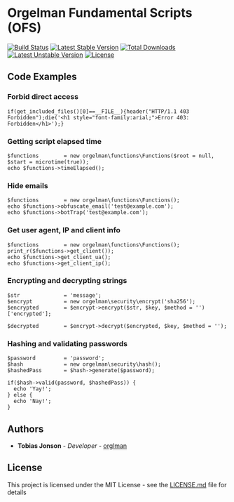 # Orgelman Fundamental Scripts (OFS)
[![Build Status](https://travis-ci.org/orglman/fundamental.svg)](https://travis-ci.org/orglman/fundamental)
[![Latest Stable Version](https://poser.pugx.org/orglman/fundamental/v/stable.svg)](https://packagist.org/packages/orglman/fundamental) [![Total Downloads](https://poser.pugx.org/orglman/fundamental/downloads)](https://packagist.org/packages/orglman/fundamental) [![Latest Unstable Version](https://poser.pugx.org/orglman/fundamental/v/unstable.svg)](https://packagist.org/packages/orglman/fundamental) [![License](https://poser.pugx.org/orglman/fundamental/license.svg)](https://packagist.org/packages/orglman/fundamental)

## Code Examples

### Forbid direct access
```
if(get_included_files()[0]==__FILE__){header("HTTP/1.1 403 Forbidden");die('<h1 style="font-family:arial;">Error 403: Forbidden</h1>');} 
```
### Getting script elapsed time 
```
$functions        = new orgelman\functions\Functions($root = null, $start = microtime(true));
echo $functions->timeElapsed();
```
### Hide emails
```
$functions        = new orgelman\functions\Functions();
echo $functions->obfuscate_email('test@example.com');
echo $functions->botTrap('test@example.com');
```

### Get user agent, IP and client info 
```
$functions        = new orgelman\functions\Functions();
print_r($functions->get_client());
echo $functions->get_client_ua();
echo $functions->get_client_ip();
```

### Encrypting and decrypting strings
```
$str              = 'message';
$encrypt          = new orgelman\security\encrypt('sha256');
$encrypted        = $encrypt->encrypt($str, $key, $method = '')['encrypted'];

$decrypted        = $encrypt->decrypt($encrypted, $key, $method = '');
```
### Hashing and validating passwords
```
$password         = 'password';
$hash             = new orgelman\security\hash();
$hashedPass       = $hash->generate($password);

if($hash->valid(password, $hashedPass)) {
  echo 'Yay!';
} else {
  echo 'Nay!';
}
```

## Authors

* **Tobias Jonson** - *Developer* - [orglman](https://github.com/orglman)

## License

This project is licensed under the MIT License - see the [LICENSE.md](LICENSE.md) file for details
